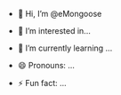 - 👋 Hi, I’m @eMongoose
- 👀 I’m interested in...
- 🌱 I’m currently learning ...

- 😄 Pronouns: ...
- ⚡ Fun fact: ...

<!---
eMongoose/eMongoose is a ✨ special ✨ repository because its `README.md` (this file) appears on your GitHub profile.
You can click the Preview link to take a look at your changes.
--->
